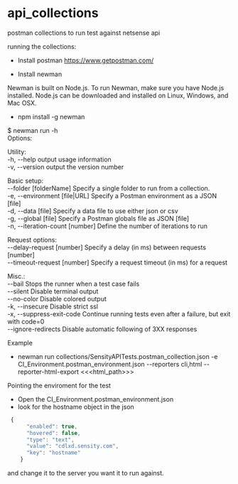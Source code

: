 # api_collections
postman collections to run test against netsense api

running the collections:

- Install postman
https://www.getpostman.com/

- Install newman

Newman is built on Node.js. To run Newman, make sure you have Node.js installed. Node.js can be downloaded and installed on Linux, Windows, and Mac OSX.
- npm install -g newman

$ newman run -h <br />
Options: <br />

Utility: <br />
-h, --help                      output usage information <br />
-v, --version                   output the version number <br />

Basic setup: <br />
--folder [folderName]           Specify a single folder to run from a collection. <br />
-e, --environment [file|URL]    Specify a Postman environment as a JSON [file]  <br />
-d, --data [file]               Specify a data file to use either json or csv <br />
-g, --global [file]             Specify a Postman globals file as JSON [file] <br />
-n, --iteration-count [number]  Define the number of iterations to run <br />

Request options: <br />
--delay-request [number]        Specify a delay (in ms) between requests [number] <br />
--timeout-request [number]      Specify a request timeout (in ms) for a request <br />

Misc.: <br />
--bail                          Stops the runner when a test case fails <br />
--silent                        Disable terminal output <br />
--no-color                      Disable colored output <br />
-k, --insecure                  Disable strict ssl <br />
-x, --suppress-exit-code        Continue running tests even after a failure, but exit with code=0 <br />
--ignore-redirects              Disable automatic following of 3XX responses <br />

Example

- newman run collections/SensityAPITests.postman_collection.json -e CI_Environment.postman_environment.json --reporters cli,html --reporter-html-export <<<html_path>>>


Pointing the enviroment for the test

- Open the CI_Environment.postman_environment.json
- look for the hostname object in the json

``` javascript
 {
      "enabled": true,
      "hovered": false,
      "type": "text",
      "value": "cdlxd.sensity.com",
      "key": "hostname"
    }
```
 and change it to the server you want it to run against.
